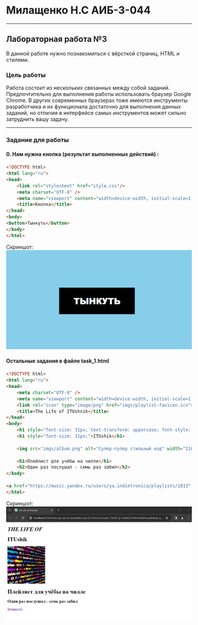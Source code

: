 # Милащенко Н.С АИБ-3-044
___________________________________________________
## Лабораторная работа №3
В данной работе нужно познакомиться с вёрсткой страниц, HTML и стилями.
### Цель работы
Работа состоит из нескольких связанных между собой заданий. Предпочтительно для выполнения работы использовать браузер Google Chrome. В других современных браузерах тоже имеются инструменты разработчика и их функционала достаточно для выполнения данных заданий, но отличия в интерфейсе самых инструментов может сильно затруднить вашу задачу.
___________________________________________________
### Задание для работы
#### 0. Нам нужна кнопка (результат выполненных действий) :
```html
<!DOCTYPE html>
<html lang="ru">
<head>
    <link rel="stylesheet" href="style.css"/>
    <meta charset="UTF-8" />
    <meta name="viewport" content="width=device-width, initial-scale=1.0" />
    <title>Кнопка</title>
</head>
<body>
<button>Тынкуть</button>
</body>
</html>
```
Скриншот:
![num0](numbernull.png)

#### Остальные задания в файле task_1.html
```html
<!DOCTYPE html>
<html lang="ru">
<head>
    <meta charset="UTF-8" />
    <meta name="viewport" content="width=device-width, initial-scale=1.0" />
    <link rel="icon" type="image/png" href="imgs/playlist-favicon.ico">
    <title>The Life of ITUshnik</title>
</head>
<body>
    <h1 style="font-size: 31px; text-transform: uppercase; font-style: italic;">THE LIFE OF</h1>
    <h1 style="font-size: 31px;">ITUshik</h1>

    <img src="imgs/album.png" alt="Супер-пупер стильный код" width="210">

    <h1>Плейлист для учёбы на чилле</h1>
    <h2>Один раз послушал - семь раз забил</h2>
</body>

<a href="https://music.yandex.ru/users/ya.indietronica/playlists/1013" target="_blank">Музыка тут!</a>
</html>
```
Скриншот:
![num0](nums.png)
